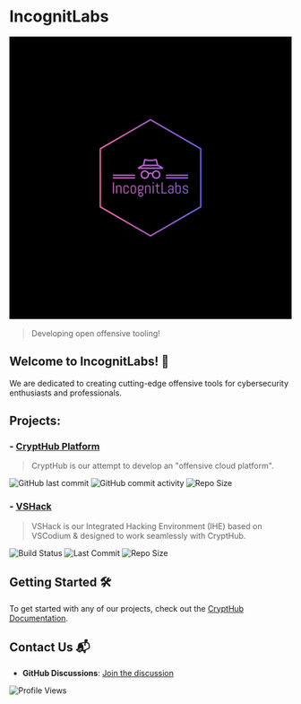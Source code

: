 # IncognitLabs
![IncognitLabs](https://github.com/IncognitLabs/.github/blob/5eefc8ec65b4106267f777d7295946d1515ae0a3/branding/branding/svg/logo-color.svg)
> Developing open offensive tooling!

## Welcome to IncognitLabs! 🚀

We are dedicated to creating cutting-edge offensive tools for cybersecurity enthusiasts and professionals.

## Projects:
### - [CryptHub Platform](https://github.com/IncognitLabs/CryptHub)
> CryptHub is our attempt to develop an "offensive cloud platform".

![GitHub last commit](https://img.shields.io/github/last-commit/IncognitLabs/CryptHub)
![GitHub commit activity](https://img.shields.io/github/commit-activity/w/IncognitLabs/CryptHub)
![Repo Size](https://img.shields.io/github/repo-size/IncognitLabs/CryptHub)

### - [VSHack](https://github.com/IncognitLabs/VSHack)
> VSHack is our Integrated Hacking Environment (IHE) based on VSCodium & designed to work seamlessly with CryptHub.

![Build Status](https://img.shields.io/github/actions/workflow/status/IncognitLabs/VSHack/build.yml?branch=main)
![Last Commit](https://img.shields.io/github/last-commit/IncognitLabs/VSHack)
![Repo Size](https://img.shields.io/github/repo-size/IncognitLabs/VSHack)

## Getting Started 🛠️

To get started with any of our projects, check out the [CryptHub Documentation](https://github.com/IncognitLabs/CryptHub/wiki).

## Contact Us 📬

- **GitHub Discussions**: [Join the discussion](https://github.com/orgs/IncognitLabs/discussions)

![Profile Views](https://komarev.com/ghpvc/?username=IncognitLabs)
